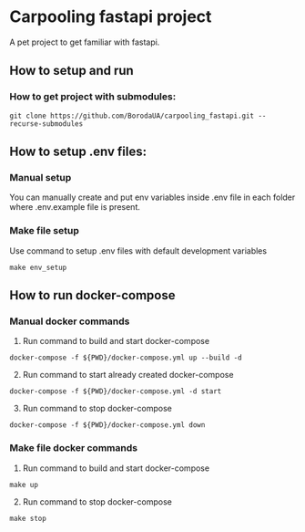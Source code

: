 # Carpooling fastapi project
A pet project to get familiar with fastapi.
## How to setup and run
### How to get project with submodules:
```
git clone https://github.com/BorodaUA/carpooling_fastapi.git --recurse-submodules
```
## How to setup .env files:
### Manual setup
You can manually create and put env variables inside .env file in each folder where .env.example file is present.
### Make file setup
Use command to setup .env files with default development variables
```
make env_setup
```
## How to run docker-compose
### Manual docker commands
1. Run command to build and start docker-compose
```
docker-compose -f ${PWD}/docker-compose.yml up --build -d
```
2. Run command to start already created docker-compose
```
docker-compose -f ${PWD}/docker-compose.yml -d start
```
3. Run command to stop docker-compose
```
docker-compose -f ${PWD}/docker-compose.yml down
```
### Make file docker commands
1. Run command to build and start docker-compose
```
make up
```
2. Run command to stop docker-compose
```
make stop
```
